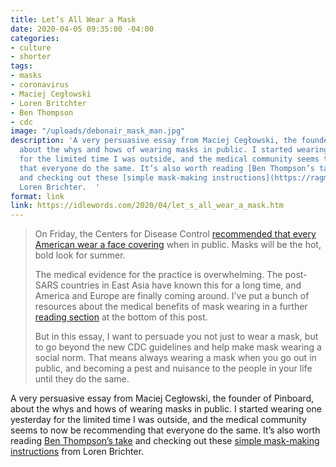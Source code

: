 ```yaml
---
title: Let’s All Wear a Mask
date: 2020-04-05 09:35:00 -04:00
categories:
- culture
- shorter
tags:
- masks
- coronavirus
- Maciej Cegłowski
- Loren Britchter
- Ben Thompson
- cdc
image: "/uploads/debonair_mask_man.jpg"
description: 'A very persuasive essay from Maciej Cegłowski, the founder of Pinboard,
  about the whys and hows of wearing masks in public. I started wearing one yesterday
  for the limited time I was outside, and the medical community seems to now be recommending
  that everyone do the same. It’s also worth reading [Ben Thompson’s take](https://stratechery.com/2020/unmasking-twitter/)
  and checking out these [simple mask-making instructions](https://ragmask.com) from
  Loren Brichter.  '
format: link
link: https://idlewords.com/2020/04/let_s_all_wear_a_mask.htm
---
```


> On Friday, the Centers for Disease Control [recommended that every American wear a face covering](https://www.cdc.gov/coronavirus/2019-ncov/prevent-getting-sick/cloth-face-cover.html) when in public. Masks will be the hot, bold look for summer.
> 
> The medical evidence for the practice is overwhelming. The post-SARS countries in East Asia have known this for a long time, and America and Europe are finally coming around. I've put a bunch of resources about the medical benefits of mask wearing in a further [reading section](https://idlewords.com/2020/04/let_s_all_wear_a_mask.htm#medical_reading) at the bottom of this post.
> 
> But in this essay, I want to persuade you not just to wear a mask, but to go beyond the new CDC guidelines and help make mask wearing a social norm. That means always wearing a mask when you go out in public, and becoming a pest and nuisance to the people in your life until they do the same.

A very persuasive essay from Maciej Cegłowski, the founder of Pinboard, about the whys and hows of wearing masks in public. I started wearing one yesterday for the limited time I was outside, and the medical community seems to now be recommending that everyone do the same. It’s also worth reading [Ben Thompson’s take](https://stratechery.com/2020/unmasking-twitter/) and checking out these [simple mask-making instructions](https://ragmask.com) from Loren Brichter.  